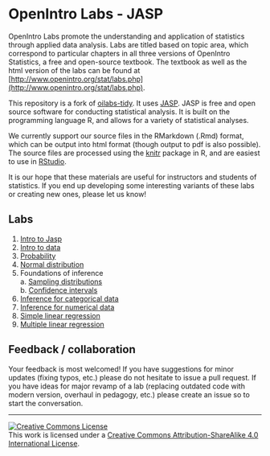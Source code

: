 OpenIntro Labs - JASP
==============

OpenIntro Labs promote the understanding and application of statistics through 
applied data analysis. Labs are titled based on topic area, which correspond to 
particular chapters in all three versions of OpenIntro Statistics, a free and 
open-source textbook. The textbook as well as the html version of the labs can
be found at [http://www.openintro.org/stat/labs.php](http://www.openintro.org/stat/labs.php).

This repository is a fork of [oilabs-tidy](https://github.com/OpenIntroStat/oilabs-tidy). 
It uses [JASP](https://jasp-stats.org/). JASP is free and open source software for conducting statistical analysis. It is built on the programming language R, and allows for a variety of statistical analyses.

We currently support our source files in the RMarkdown (.Rmd) format, which can be output into
html format (though output to pdf is also possible). The source files are processed
using the [knitr](http://yihui.name/knitr/) package in R, and are easiest to use in [RStudio](https://www.rstudio.com/products/rstudio/download/).

It is our hope that these materials are useful for instructors and students of 
statistics.  If you end up developing some interesting variants of these labs or 
creating new ones, please let us know!

## Labs

1. [Intro to Jasp](http://openintrostat.github.io/oilabs-jasp/01_intro_to_jasp/intro_to_JASP.html)
2. [Intro to data](http://openintrostat.github.io/oilabs-jasp/02_intro_to_data/intro_to_data.html)
4. [Probability](http://openintrostat.github.io/oilabs-jasp/03_probability/probability.html)
3. [Normal distribution](http://openintrostat.github.io/oilabs-jasp/04_normal_distribution/normal_distribution.html)
5. Foundations of inference  
  a. [Sampling distributions](https://openintro.shinyapps.io/sampling_distributions_jasp/)  
  b. [Confidence intervals](https://openintro.shinyapps.io/confidence_intervals_jasp/)
6. [Inference for categorical data](https://openintro.shinyapps.io/inf_for_categorical_data_jasp/)
7. [Inference for numerical data](http://openintrostat.github.io/oilabs-jasp/07_inf_for_numerical_data/inf_for_numerical_data.html)
8. [Simple linear regression](http://openintrostat.github.io/oilabs-jasp/08_simple_regression/simple_regression.html)
9. [Multiple linear regression](http://openintrostat.github.io/oilabs-jasp/09_multiple_regression/multiple_regression.html)

## Feedback / collaboration

Your feedback is most welcomed! If you have suggestions for minor updates (fixing
typos, etc.) please do not hesitate to issue a pull request. If you have ideas for
major revamp of a lab (replacing outdated code with modern version, overhaul in 
pedagogy, etc.) please create an issue so to start the conversation.


* * *

<a rel="license" href="http://creativecommons.org/licenses/by-sa/4.0/"><img alt="Creative Commons License" style="border-width:0" src="https://i.creativecommons.org/l/by-sa/4.0/88x31.png" /></a><br />This work is licensed under a <a rel="license" href="http://creativecommons.org/licenses/by-sa/4.0/">Creative Commons Attribution-ShareAlike 4.0 International License</a>.

